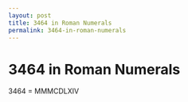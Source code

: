 ```yaml
---
layout: post
title: 3464 in Roman Numerals
permalink: 3464-in-roman-numerals
---
```


# 3464 in Roman Numerals

3464 = MMMCDLXIV
